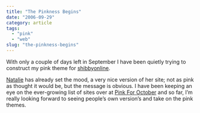 ```yaml
---
title: "The Pinkness Begins"
date: "2006-09-29"
category: article
tags:
  - "pink"
  - "web"
slug: "the-pinkness-begins"
---
```


With only a couple of days left in September I have been quietly trying to construct my pink theme for [shibbyonline](https://wadamchamberlin.info/).

[Natalie](https://nataliejost.com/blog/early-for-october) has already set the mood, a very nice version of her site; not as pink as thought it would be, but the message is obvious.
I have been keeping an eye on the ever-growing list of sites over at [Pink For October](https://pinkforoctober.org) and so far, I’m really looking forward to seeing people’s own version’s and take on the pink themes.
